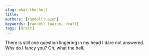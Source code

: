```yaml
---
slug: what-the-hell
title: ''
authors: [randelltuazon]
keywords: [randell tuazon, draft]
tags: [draft]
---
```


There is still one question lingering in my head I dare not answered. <br/>
Why do I fancy you? Oh, what the hell. <br/>
